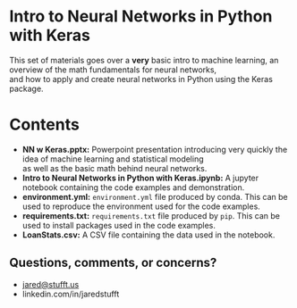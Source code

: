 # Intro to Neural Networks in Python with Keras

This set of materials goes over a **very** basic intro to machine learning, an overview of the math fundamentals for neural networks,  
and how to apply and create neural networks in Python using the Keras package.

# Contents
* **NN w Keras.pptx:** Powerpoint presentation introducing very quickly the idea of machine learning and statistical modeling  
as well as the basic math behind neural networks.
* **Intro to Neural Networks in Python with Keras.ipynb:** A jupyter notebook containing the code examples and demonstration.
* **environment.yml:** `environment.yml` file produced by conda. This can be used to reproduce the environment used for the code examples.
* **requirements.txt:** `requirements.txt` file produced by `pip`. This can be used to install packages used in the code examples.
* **LoanStats.csv:** A CSV file containing the data used in the notebook.

## Questions, comments, or concerns?

* jared@stufft.us
* linkedin.com/in/jaredstufft
